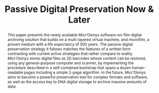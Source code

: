 ---
abstract: This paper presents the newly available Micr’Olonys software-on-film digital
  archiving solution that builds on a multi-layered virtual machine, and microfilm,
  a proven medium with a life expectancy of 500 years. The passive digital preservation
  strategy it follows matches the features of a written form contrasting with current
  active strategies that rather compare to orality. Micr’Olonys stores digital files
  as 2D barcodes whose content can be restored, using any general-purpose computer
  and scanner, by implementing the procedure described in a self-contained bootstrap
  that spans a dozen human-readable pages including a simple 2-page algorithm. In
  the future, Micr’Olonys aims to become a powerful preservation tool for complex
  formats and software, as well as the access key to DNA digital storage to archive
  massive amounts of data.
creators:
- Joguin, Vincent
date: null
document_url: https://services.phaidra.univie.ac.at/api/object/o:1081750/download
grand_parent: iPRES
institutions: []
keywords: []
landing_page_url: https://phaidra.univie.ac.at/o:1081750
language: eng
layout: publication
license: CC BY 4.0 International
notes_url: null
parent: iPRES 2019
presentation_url: null
publication_type: paper
size: 232262
source_name: iPRES
title: 'Passive Digital Preservation Now & Later '
year: 2019
---